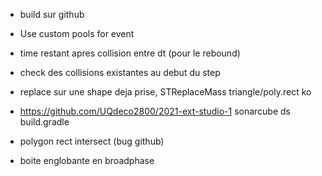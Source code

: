 
* build sur github
* Use custom pools for event


* time restant apres collision entre dt (pour le rebound)

* check des collisions existantes au debut du step

* replace sur une shape deja prise, STReplaceMass triangle/poly.rect ko

* https://github.com/UQdeco2800/2021-ext-studio-1 sonarcube ds build.gradle

* polygon rect intersect (bug github)

* boite englobante en broadphase
